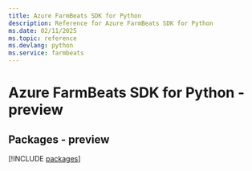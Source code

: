 ```yaml
---
title: Azure FarmBeats SDK for Python
description: Reference for Azure FarmBeats SDK for Python
ms.date: 02/11/2025
ms.topic: reference
ms.devlang: python
ms.service: farmbeats
---
```

# Azure FarmBeats SDK for Python - preview
## Packages - preview
[!INCLUDE [packages](farmbeats-index.md)]